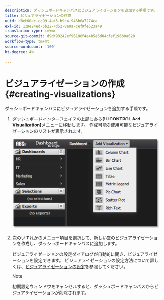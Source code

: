 ```yaml
---
description: ダッシュボードキャンバスにビジュアライゼーションを追加する手順です。
title: ビジュアライゼーションの作成
uuid: d8eb60ac-cc99-4af3-b9c4-946b0a7274ca
exl-id: 139e24ed-5b22-4d52-8e0a-cef0fe523a49
translation-type: tm+mt
source-git-commit: d9df90242ef96188f4e4b5e6d04cfef196b0a628
workflow-type: tm+mt
source-wordcount: '100'
ht-degree: 4%

---
```


# ビジュアライゼーションの作成{#creating-visualizations}

ダッシュボードキャンバスにビジュアライゼーションを追加する手順です。

1. ダッシュボードインターフェイスの上部にある&#x200B;**[!UICONTROL Add Visualization]**&#x200B;メニューに移動します。 作成可能な使用可能なビジュアライゼーションのリストが表示されます。

   ![](assets/create_visualization1.png)

1. 次のいずれかのメニュー項目を選択して、新しい空のビジュアライゼーションを作成し、ダッシュボードキャンバスに追加します。

   ビジュアライゼーションの設定ダイアログが自動的に開き、ビジュアライゼーションを設定できます。 ビジュアライゼーションの設定方法について詳しくは、[ビジュアライゼーションの設定](../../../home/c-adobe-data-workbench-dashboard/c-visualizations/c-configuring-visualizations.md#concept-edc3c7270ffe429c9aab8ceca429b570)を参照してください。

   >[!NOTE]
   >
   >初期設定ウィンドウをキャンセルすると、ダッシュボードキャンバスからビジュアライゼーションが削除されます。
